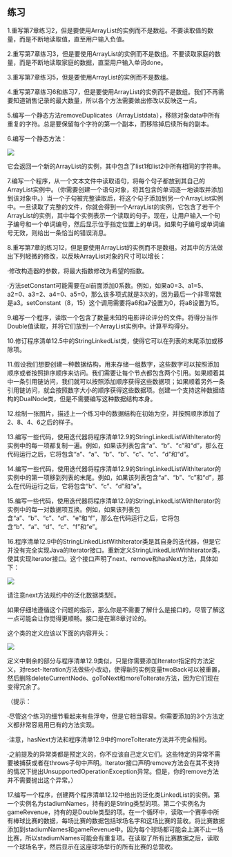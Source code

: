    

## 练习

1.重写第7章练习2，但是要使用ArrayList的实例而不是数组。不要读取值的数量，而是不断地读取值，直至用户输入负值。

2.重写第7章练习3，但是要使用ArrayList的实例而不是数组。不要读取家庭的数量，而是不断地读取家庭的数据，直至用户输入单词done。

3.重写第7章练习5，但是要使用ArrayList的实例而不是数组。

4.重写第7章练习6和练习7，但是要使用ArrayList的实例而不是数组。我们不再需要知道销售记录的最大数量，所以各个方法需要做出修改以反映这一点。

5.编写一个静态方法removeDuplicates（ArrayList<Character>data），移除对象data中所有重复的字符。总是要保留每个字符的第一个副本，而移除掉后续所有的副本。

6.编写一个静态方法：

![](../Images/image11429.gif)

它会返回一个新的ArrayList的实例，其中包含了list1和list2中所有相同的字符串。

7.编写一个程序，从一个文本文件中读取语句，将每个句子都放到其自己的ArrayList实例中。（你需要创建一个语句对象，将其包含的单词逐一地读取并添加到该对象中。）当一个子句被完整读取后，将这个句子添加到另一个ArrayList实例中。一旦读取了完整的文件，你就会得到一个ArrayList的实例，它包含了若干个ArrayList的实例，其中每个实例表示一个读取的句子。现在，让用户输入一个句子编号和一个单词编号，然后显示位于指定位置上的单词。如果句子编号或单词编号无效，则给出一条恰当的错误消息。

8.重写第7章的练习12，但是要使用ArrayList的实例而不是数组。对其中的方法做出下列轻微的修改，以反映ArrayList对象的尺寸可以增长：

·修改构造器的参数，将最大指数修改为希望的指数。

·方法setConstant可能需要在ai前面添加0系数。例如，如果a0=3、a1=5、a2=0、a3=2、a4=0、a5=0，那么该多项式就是3次的，因为最后一个非零常数是a3。setConstant（8，15）这个调用需要将a6和a7设置为0，将a8设置为15。

9.编写一个程序，读取一个包含了数量未知的电影评论评分的文件。将得分当作Double值读取，并将它们放到一个ArrayList实例中。计算平均得分。

10.修订程序清单12.5中的StringLinkedList类，使得它可以在列表的末尾添加或移除项。

11.假设我们想要创建一种数据结构，用来存储一组数字，这些数字可以按照添加顺序或者按照排序顺序来访问。我们需要让每个节点都包含两个引用。如果顺着其中一条引用链访问，我们就可以按照添加顺序获得这些数据项；如果顺着另外一条引用链访问，就会按照数字大小的顺序获得这些数据项。创建一个支持这种数据结构的DualNode类，但是不需要编写这种数据结构本身。

12.绘制一张图片，描述上一个练习中的数据结构在初始为空，并按照顺序添加了2、8、4、6之后的样子。

13.编写一些代码，使用迭代器将程序清单12.9的StringLinkedListWithIterator的实例中的每一项都复制一遍。例如，如果该列表包含“a”、“b”、“c”和“d”，那么在代码运行之后，它将包含“a”、“a”、“b”、“b”、“c”、“c”、“d”和“d”。

14.编写一些代码，使用迭代器将程序清单12.9的StringLinkedListWithIterator的实例中的第一项移到列表的末尾。例如，如果该列表包含“a”、“b”、“c”和“d”，那么在代码运行之后，它将包含“b”、“c”、“d”和“a”。

15.编写一些代码，使用迭代器将程序清单12.9的StringLinkedListWithIterator的实例中的每一对数据项互换。例如，如果该列表包含“a”、“b”、“c”、“d”、“e”和“f”，那么在代码运行之后，它将包含“b”、“a”、“d”、“c”、“f”和“e”。

16.程序清单12.9中的StringLinkedListWithIterator类是其自身的迭代器，但是它并没有完全实现Java的Iterator接口。重新定义StringLinkedListWithIterator类，使其实现Iterator接口。这个接口声明了next、remove和hasNext方法，具体如下：

![](0-Assets/Epubook/程序员编程语言经典合集（计算机科学丛书5册套装），javapython编程语言含经典教材龙书《编译原理》%20(Bruce%20Eckel%20%20Alfred%20V.%20Aho%20%20Monica%20S.%20Lam%20etc.)%20(Z-Library)/images/image11430.jpeg)

请注意next方法规约中的泛化数据类型E。

如果仔细地遵循这个问题的指示，那么你是不需要了解什么是接口的，尽管了解这一点可能会让你觉得更顺畅。接口是在第8章讨论的。

这个类的定义应该以下面的内容开头：

![](0-Assets/Epubook/程序员编程语言经典合集（计算机科学丛书5册套装），javapython编程语言含经典教材龙书《编译原理》%20(Bruce%20Eckel%20%20Alfred%20V.%20Aho%20%20Monica%20S.%20Lam%20etc.)%20(Z-Library)/images/image11431.jpeg)

定义中剩余的部分与程序清单12.9类似，只是你需要添加Iterator指定的方法定义，对reset-Iteration方法做些小改动，使得新的实例变量twoBack可以被重置，然后删除deleteCurrentNode、goToNext和moreToIterate方法，因为它们现在变得冗余了。

（提示：

·尽管这个练习的细节看起来有些浮夸，但是它相当容易。你需要添加的3个方法定义都非常容易用已有的方法实现。

·注意，hasNext方法和程序清单12.9中的moreToIterate方法并不完全相同。

·之前提及的异常类都是预定义的，你不应该自己定义它们。这些特定的异常不需要被捕获或者在throws子句中声明。Iterator接口声明remove方法会在其不支持的情况下抛出UnsupportedOperationException异常。但是，你的remove方法并不需要抛出这个异常。）

17.编写一个程序，创建两个程序清单12.12中给出的泛化类LinkedList的实例。第一个实例名为stadiumNames，持有的是String类型的项。第二个实例名为gameRevenue，持有的是Double类型的项。在一个循环中，读取一个赛季中所有棒球比赛的数据，每场比赛的数据包括球场名字和这场比赛的营收。将比赛数据添加到stadiumNames和gameRevenue中。因为每个球场都可能会上演不止一场比赛，所以stadiumNames可能会有重复项。在读取了所有比赛数据之后，读取一个球场名字，然后显示在这座球场举行的所有比赛的总营收。
